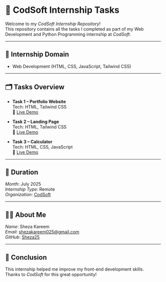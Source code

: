 # 💼 CodSoft Internship Tasks

Welcome to my *CodSoft Internship Repository*!  
This repository contains all the tasks I completed as part of my Web Development and Python Programming internship at *CodSoft*.

---

## 📌 Internship Domain
- Web Development (HTML, CSS, JavaScript, Tailwind CSS)

---

## 🗂 Tasks Overview
- **Task 1 – Portfolio Website**  
  Tech: HTML, Tailwind CSS  
  🔗 [Live Demo](#)

- **Task 2 – Landing Page**  
  Tech: HTML, Tailwind CSS  
  🔗 [Live Demo](https://sheza25.github.io/CodSoft-Task2-Landing_Page/)

- **Task 3 – Calculator**  
  Tech: HTML, CSS, JavaScript  
  🔗 [Live Demo](#)
---

## 📅 Duration
*Month*: July 2025  
*Internship Type*: Remote  
*Organization*: [CodSoft](https://www.codsoft.in)

---

## 🙋‍♀ About Me

*Name*: Sheza Kareem  
*Email*: shezakareem025@gmail.com  
*GitHub*: [Sheza25](https://github.com/Sheza25)

---

## 🏁 Conclusion

This internship helped me improve my front-end  development skills.  
Thanks to *CodSoft* for this great opportunity!
